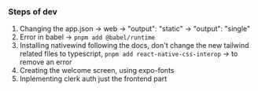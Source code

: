 ### Steps of dev
1. Changing the app.json -> web -> "output": "static" -> "output": "single"
2. Error in babel -> `pnpm add @babel/runtime`
3. Installing nativewind following the docs, don't change the new tailwind related files to typescript, `pnpm add react-native-css-interop` -> to remove an error
4. Creating the welcome screen, using expo-fonts
5. Inplementing clerk auth just the frontend part
